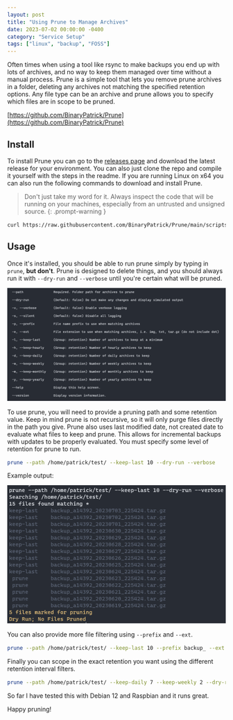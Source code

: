 ```yaml
---
layout: post
title: "Using Prune to Manage Archives"
date: 2023-07-02 00:00:00 -0400
category: "Service Setup"
tags: ["linux", "backup", "FOSS"]
---
```


Often times when using a tool like rsync to make backups you end up with lots of archives, and no way to keep them managed over time without a manual process. Prune is a simple tool that lets you remove prune archives in a folder, deleting any archives not matching the specified retention options. Any file type can be an archive and prune allows you to specify which files are in scope to be pruned.

[https://github.com/BinaryPatrick/Prune](https://github.com/BinaryPatrick/Prune)

## Install

To install Prune you can go to the [releases page](https://github.com/BinaryPatrick/Prune/releases) and download the latest release for your environment. You can also just clone the repo and compile it yourself with the steps in the readme. If you are running Linux on x64 you can also run the following commands to download and install Prune.

> Don't just take my word for it. Always inspect the code that will be running on your machines, especially from an untrusted and unsigned source.
{: .prompt-warning }

```bash
curl https://raw.githubusercontent.com/BinaryPatrick/Prune/main/scripts/install-linux-x64.sh | sudo /bin/bash
```

## Usage

Once it's installed, you should be able to run prune simply by typing in `prune`, **but don't**. Prune is designed to delete things, and you should always run it with `--dry-run` and `--verbose` until you're certain what will be pruned.

![prune help](/assets/img/using-prune-to-manage-archives/prune-help.png)

To use prune, you will need to provide a pruning path and some retention value. Keep in mind prune is not recursive, so it will only purge files directly in the path you give. Prune also uses last modified date, not created date to evaluate what files to keep and prune. This allows for incremental backups with updates to be properly evaluated. You must specify some level of retention for prune to run.

```bash
prune --path /home/patrick/test/ --keep-last 10 --dry-run --verbose
```
Example output:

![prune example output](/assets/img/using-prune-to-manage-archives/prune-example-output.png)

You can also provide more file filtering using `--prefix` and `--ext`.

```bash
prune --path /home/patrick/test/ --keep-last 10 --prefix backup_ --ext tar.gz --dry-run --verbose
```

Finally you can scope in the exact retention you want using the different retention interval filters.

```bash
prune --path /home/patrick/test/ --keep-daily 7 --keep-weekly 2 --dry-run --verbose
```

So far I have tested this with Debian 12 and Raspbian and it runs great.

Happy pruning!

